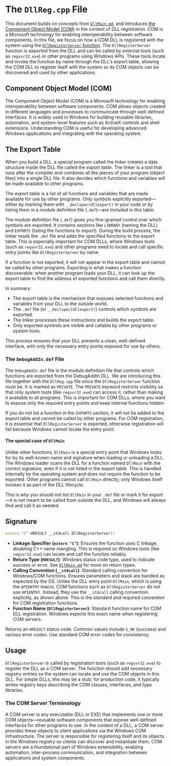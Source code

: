 # The `DllReg.cpp` File

This document builds on concepts from [`DllMain.md`](DllMain.md), and introduces
[the Component Object Model (COM)][com] in the context of DLL registration. COM
is a Microsoft technology for enabling interoperability between software
components. In this file, we focus on how a COM DLL is registered with the
system using the [`DllRegisterServer` function][thefunc]. The
`DllRegisterServer` function is exported from the DLL and can be called by
external tools (such as `regsvr32.exe`) or other programs using Windows APIs.
These tools locate and invoke the function by name through the DLL's export
table, allowing the COM DLL to register itself with the system so its COM
objects can be discovered and used by other applications.

## Component Object Model (COM)

The Component Object Model (COM) is a Microsoft technology for enabling
interoperability between software components. COM allows objects created in
different languages and processes to communicate through well-defined
interfaces. It is widely used in Windows for building reusable libraries,
automation, and system-level features such as ActiveX controls and shell
extensions. Understanding COM is useful for developing advanced Windows
applications and integrating with the operating system.

## The Export Table

When you build a DLL, a special program called the _linker_ creates a data
structure inside the DLL file called the _export table_. The linker is a tool
that runs after the compiler and combines all the pieces of your program (object
files) into a single DLL file. It also decides which functions and variables
will be made available to other programs.

The export table is a list of all functions and variables that are made
available for use by other programs. Only symbols explicitly exported—either by
marking them with `__declspec(dllexport)` in your code or by listing them in a
module definition file (`.def`)—are included in this table.

The module definition file (`.def`) gives you fine-grained control over which
symbols are exported. It contains sections like `LIBRARY` (naming the DLL) and
`EXPORTS` (listing the functions to export). During the build process, the
linker reads the `.def` file and adds the specified functions to the export
table. This is especially important for COM DLLs, where Windows tools (such as
`regsvr32.exe`) and other programs need to locate and call specific entry points
like `DllRegisterServer` by name.

If a function is not exported, it will not appear in the export table and cannot
be called by other programs. Exporting is what makes a function discoverable:
when another program loads your DLL, it can look up the export table to find the
address of exported functions and call them directly.

In summary:

- The export table is the mechanism that exposes selected functions and
  variables from your DLL to the outside world.
- The `.def` file (or `__declspec(dllexport)`) controls which symbols are
  exported.
- The linker processes these instructions and builds the export table.
- Only exported symbols are visible and callable by other programs or system
  tools.

This process ensures that your DLL presents a clean, well-defined interface,
with only the necessary entry points exposed for use by others.

### The `DebugAddIn.def` File

The `DebugAddIn.def` file is the module definition file that controls which
functions are exported from the DebugAddIn DLL. We are introducing this file
together with the `DllReg.cpp` file since the `DllRegisterServer` function must
be. It is marked as `PRIVATE`. The `PRIVATE` keyword restricts visibility so
that only system tools (like `regsvr32.exe`) can access it, rather than making
it available to all programs. This is important for COM DLLs, where you want to
expose only the required entry points and keep internal functions hidden.

If you do not list a function in the `EXPORTS` section, it will not be added to
the export table and cannot be called by other programs. For COM registration,
it is essential that `DllRegisterServer` is exported, otherwise registration
will fail because Windows cannot locate the entry point.

#### The special case of `DllMain`

Unlike other functions, `DllMain` is a special entry point that Windows looks
for by its well-known name and signature when loading or unloading a DLL. The
Windows loader scans the DLL for a function named `DllMain` with the correct
signature, even if it is not listed in the export table. This is handled
internally by the operating system and does not require the function to be
exported. Other programs cannot call `DllMain` directly; only Windows itself
invokes it as part of the DLL lifecycle.

This is why you should not list `DllMain` in your `.def` file or mark it for
export—it is not meant to be called from outside the DLL, and Windows will
always find and call it as needed.

## Signature

```cpp
extern "C" HRESULT __stdcall DllRegisterServer()
```

- **Linkage Specifier (`extern "C"`)**: Ensures the function uses C linkage,
  disabling C++ name mangling. This is required so Windows tools (like
  `regsvr32.exe`) can locate and call the function reliably.
- **Return Type (`HRESULT`)**: Windows status code type, used to indicate
  success or error. See [`DllMain.md`](DllMain.md) for more on return types.
- **Calling Convention (`__stdcall`)**: Standard calling convention for
  Windows/COM functions. Ensures parameters and stack are handled as expected by
  the OS. Unlike the DLL entry point `DllMain`, which is using the `APIENTRY`
  macro, COM functions such as `DllRegisterServer` do not use `APIENTRY`.
  Instead, they use the `__stdcall` calling convention explicitly, as shown
  above. This is the standard and required convention for COM registration
  functions.
- **Function Name (`DllRegisterServer`)**: Standard function name for COM DLL
  registration. Windows expects this exact name when registering COM servers.

Returns an `HRESULT` status code. Common values include `S_OK` (success) and
various error codes. Use standard COM error codes for consistency.

## Usage

`DllRegisterServer` is called by registration tools (such as `regsvr32.exe`) to
register the DLL as a COM server. The function should add necessary registry
entries so the system can locate and use the COM objects in this DLL. For simple
DLLs, this may be a stub; for production code, it typically writes registry keys
describing the COM classes, interfaces, and type libraries.

### The COM Server Terminology

A COM server is any executable (DLL or EXE) that implements one or more COM
objects—reusable software components that expose well-defined interfaces for
other programs to use. In the context of a DLL, a COM server provides these
objects to client applications via the Windows COM infrastructure. The server is
responsible for registering itself and its objects in the Windows registry so
clients can discover and instantiate them. COM servers are a foundational part
of Windows extensibility, enabling automation, inter-process communication, and
integration between applications and system components.

[thefunc]:
  https://learn.microsoft.com/en-us/windows/win32/api/olectl/nf-olectl-dllregisterserver
  "DllRegisterServer function (olectl.h)"
[com]:
  https://learn.microsoft.com/en-us/windows/win32/com/component-object-model--com--portal
  "Component Object Model (COM)"
